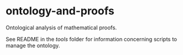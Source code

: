 # ontology-and-proofs

Ontological analysis of mathematical proofs.

See README in the _tools_ folder for information concerning scripts to manage the ontology.
